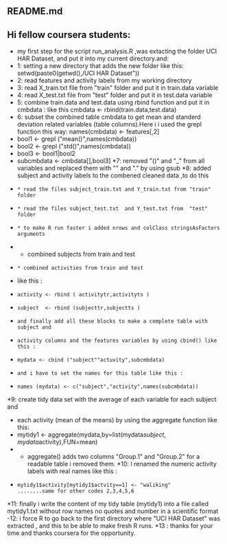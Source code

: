 ## README.md 
##  Hi fellow coursera students:
*   my first step for the script run_analysis.R ,was extacting the folder UCI HAR Dataset, and put it into  my current directory.and:
* 1: setting a new directory that adds the new folder like this:
setwd(paste0(getwd(),/UCI HAR Dataset"))
* 2: read features and activity labels from my working directory
* 3: read X_train.txt file from "train" folder and put it in train.data variable
* 4: read X_test.txt  file from "test"  folder and put it in test.data  variable
* 5: combine train.data and test.data using rbind function and put it in cmbdata :
    like this  cmbdata <- rbind(train.data,test.data)
* 6: subset the combined table cmbdata to get mean and standerd deviation related 
    variables (table columns).Here i i used the grepl function this way:
    names(cmbdata) <- features[,2]
*    bool1 <- grepl ("mean()",names(cmbdata))
*   bool2 <- grepl ("std()",names(cmbdata))
*   bool3 <- bool1|bool2
*  subcmbdata <- cmbdata[],bool3]
*7: removed "()" and "_" from all variables and replaced them with "" and "." by 
    using gsub
*8: added subject and activity labels to the combened cleaned data ,to do this 
*     * read the files subject_train.txt and Y_train.txt from "train" folder
*     * read the files subject_test.txt  and Y_test.txt from  "test" folder
*     * to make R run faster i added nrows and colClass stringsAsFactors arguments
*    * combined subjects from train and test
*     * combined activities from train and test
*    like this :
*     activity <- rbind ( activitytr,activityts )
*     subject  <- rbind (subjecttr,subjectts )
*     and finally add all these blocks to make a complete table with subject and   
*     activity columns and the features variables by using cbind() like this :
*     mydata <- cbind ("subject""actuvity",subcmbdata)
*     and i have to set the names for this table like this :
*     names (mydata) <- c("subject","activity",names(subcmbdata))
       
*9: create tidy data set with the average of each variable for each subject and 
*    each activity (mean of the means) by using the aggregate function like this:
*    mytidy1 <- aggregate(mydata,by=list(mydata$subject,mydata$activity),FUN=mean)
*    * aggregate() adds two columns "Group.1" and "Group.2" for a readable table i 
    removed them.
*10: I renamed the numeric activity labels with real names like this :
*     mytidy1$activity[mytidy1$actvity==1] <- "waliking"
      ........same for other codes 2,3,4,5,6 
*11: finally i write the content of my tidy table (mytidy1) into a file called 
     mytidy1.txt without row names no quotes and number in a scientific format
-12: i force R to go back to the first directory where "UCI HAR Dataset" was   
     extracted , and this to be able to make fresh R runs.
*13 : thanks for your time and thanks coursera for the opportunity.    
 
      
  
     
    
     
     
    